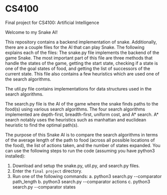 # CS4100
Final project for CS4100: Artificial Intelligence

Welcome to my Snake AI!

This repository contains a backend implementation of snake. Additionally, there are a couple files for the AI that can play Snake. The following explains each of the files:
  The snake.py file implements the backend of the game Snake. The most important part of this file are three methods that handle the states of the game, getting the start state, checking if a state is one of the goal states of food, and getting the list of successors of the current state. This file also contains a few heuristics which are used one of the search algorithms.

  The util.py file contains implementations for data structures used in the search algorithms.

  The search.py file is the AI of the game where the snake finds paths to the food(s) using various search algorithms. The four search algorithms implemented are depth-first, breadth-first, uniform cost, and A* search. A* search notably uses the heuristics such as manhattan and euclidean heuristic to find the optimal path(s).


The purpose of this Snake AI is to compare the search algorithms in terms of the average length of the path to food (across all possible locations of the food), the list of actions taken, and the number of states expanded. You can use the following steps to run the code (assuming you have python3 installed):
1. Download and setup the snake.py, util.py, and search.py files.
2. Enter the `final project` directory.
3. Run one of the following commands:
  a. python3 search.py --comparator path_length
  b. python3 search.py --comparator actions
  c. python3 search.py --comparator states